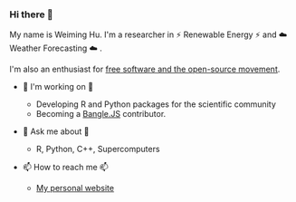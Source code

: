 ### Hi there 👋

My name is Weiming Hu. I'm a researcher in ⚡ Renewable Energy ⚡ and ☁️  Weather Forecasting ☁️ .

I'm also an enthusiast for [free software and the open-source movement](https://www.fsf.org/).

- 🚧 I'm working on 🚧
  - Developing R and Python packages for the scientific community
  - Becoming a [Bangle.JS](https://banglejs.com/) contributor.

- 💬 Ask me about 💬
  - R, Python, C++, Supercomputers

- 📫 How to reach me 📫
  - [My personal website](https://weiming-hu.github.io/)

